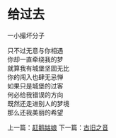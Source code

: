 # 给过去
一小撮坏分子

只不过无意与你相遇\
你却一直牵绕我的梦\
就算我有城堡坚固无比\
你的闯入也肆无忌惮\
如果只是城堡的过客\
何必给我错误的方向\
既然还走进别人的梦境\
那么还我美丽的希望


上一篇：[赶鹅姑娘](b1f7506e6145463baa272ca04aeb2ddc.md)  下一篇：[古旧之音](2fae711c629844ba925f11de5a279fbf.md)
